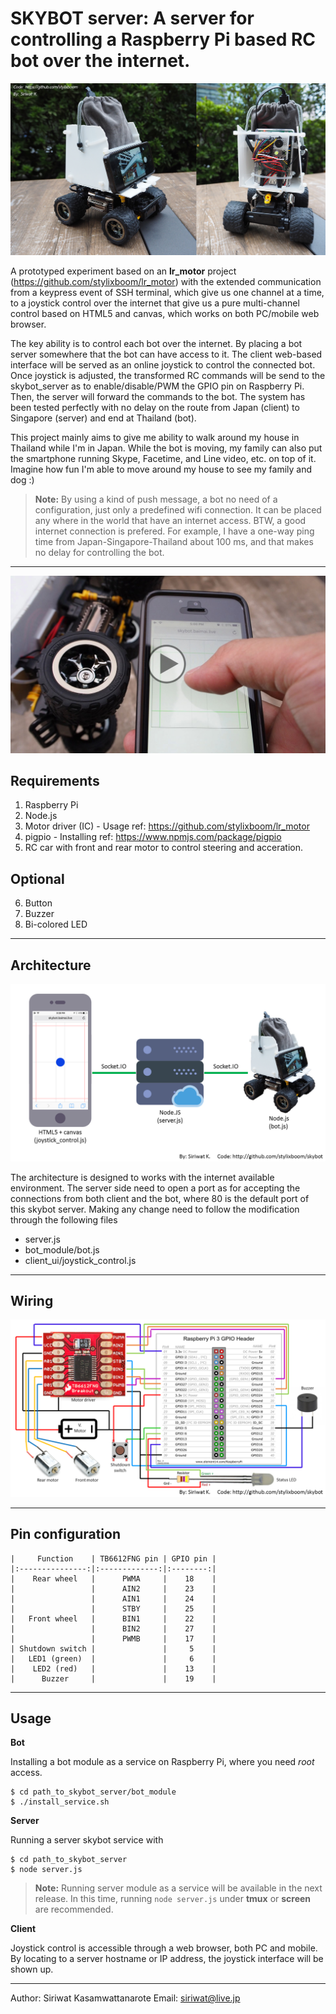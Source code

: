 SKYBOT server: A server for controlling a Raspberry Pi based RC bot over the internet.
===================

![Bot prototype v.1](https://raw.githubusercontent.com/stylixboom/skybot/master/bot_prototype.jpg)

A prototyped experiment based on an **lr_motor** project (https://github.com/stylixboom/lr_motor) with the extended communication from a keypress event of SSH terminal, which give us one channel at a time, to a joystick control over the internet that give us a pure multi-channel control based on HTML5 and canvas, which works on both PC/mobile web browser.

The key ability is to control each bot over the internet. By placing a bot server somewhere that the bot can have access to it. The client web-based interface will be served as an online joystick to control the connected bot. Once joystick is adjusted, the transformed RC commands will be send to the skybot_server as to enable/disable/PWM the GPIO pin on Raspberry Pi. Then, the server will forward the commands to the bot. The system has been tested perfectly with no delay on the route from Japan (client) to Singapore (server) and end at Thailand (bot).

This project mainly aims to give me ability to walk around my house in Thailand while I'm in Japan. While the bot is moving, my family can also put the smartphone running Skype, Facetime, and Line video, etc. on top of it. Imagine how fun I'm able to move around my house to see my family and dog :)

> **Note:** By using a kind of push message, a bot no need of a configuration, just only a predefined wifi connection. It can be placed any where in the world that have an internet access. BTW, a good internet connection is prefered. For example, I have a one-way ping time from Japan-Singapore-Thailand about 100 ms, and that makes no delay for controlling the bot.

----------

[![Skybot in action](https://raw.githubusercontent.com/stylixboom/skybot/master/skybot_in_action.jpg)](https://youtu.be/3CBIulryX4M "Skybot in action")


Requirements
--------
1. Raspberry Pi
2. Node.js
3. Motor driver (IC) - Usage ref: https://github.com/stylixboom/lr_motor
4. pigpio - Installing ref: https://www.npmjs.com/package/pigpio
5. RC car with front and rear motor to control steering and acceration.

Optional
--------
6. Button 
7. Buzzer
8. Bi-colored LED

----------

Architecture
-------

![Skybot architecture](https://raw.githubusercontent.com/stylixboom/skybot/master/skybot_architecture.png)

The architecture is designed to works with the internet available environment. The server side need to open a port as for accepting the connections from both client and the bot, where 80 is the default port of this skybot server. Making any change need to follow the modification through the following files
- server.js
- bot_module/bot.js
- client_ui/joystick_control.js

----------

Wiring
-------
![Wiring diagram for RC toy with TB6612FNG](https://raw.githubusercontent.com/stylixboom/skybot/master/wiring_diagram.png)

----------

Pin configuration
-------
```
|     Function    | TB6612FNG pin | GPIO pin |
|:---------------:|:-------------:|:--------:|
|    Rear wheel   |      PWMA     |    18    |
|                 |      AIN2     |    23    |
|                 |      AIN1     |    24    |
|                 |      STBY     |    25    |
|   Front wheel   |      BIN1     |    22    |
|                 |      BIN2     |    27    |
|                 |      PWMB     |    17    |
| Shutdown switch |               |     5    |
|   LED1 (green)  |               |     6    |
|    LED2 (red)   |               |    13    |
|      Buzzer     |               |    19    |
```

----------

Usage
--------
**Bot**

Installing a bot module as a service on Raspberry Pi, where you need *root* access.

```
$ cd path_to_skybot_server/bot_module
$ ./install_service.sh
```

**Server**

Running a server skybot service with
```
$ cd path_to_skybot_server
$ node server.js
```
> **Note:** Running server module as a service will be available in the next release. In this time, running `node server.js` under **tmux** or **screen** are recommended.

**Client**

Joystick control is accessible through a web browser, both PC and mobile. By locating to a server hostname or IP address, the joystick interface will be shown up.

----------

Author: Siriwat Kasamwattanarote
Email: siriwat@live.jp